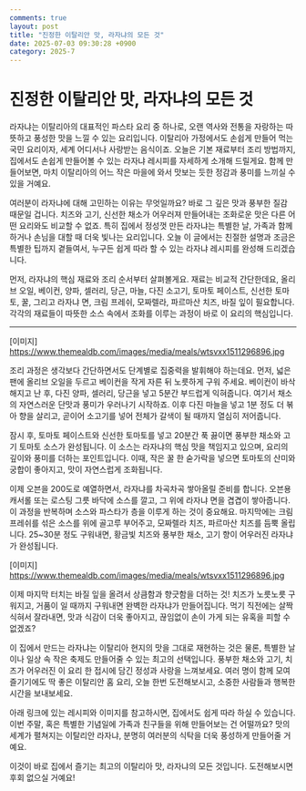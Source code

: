 ```yaml
---
comments: true
layout: post
title: "진정한 이탈리안 맛, 라자냐의 모든 것"
date: 2025-07-03 09:30:28 +0900
category: 2025-7
---
```


# 진정한 이탈리안 맛, 라자냐의 모든 것

라자냐는 이탈리아의 대표적인 파스타 요리 중 하나로, 오랜 역사와 전통을 자랑하는 따뜻하고 풍성한 맛을 느낄 수 있는 요리입니다. 이탈리아 가정에서도 손쉽게 만들어 먹는 국민 요리이자, 세계 어디서나 사랑받는 음식이죠. 오늘은 기본 재료부터 조리 방법까지, 집에서도 손쉽게 만들어볼 수 있는 라자냐 레시피를 자세하게 소개해 드릴게요. 함께 만들어보면, 마치 이탈리아의 어느 작은 마을에 와서 맛보는 듯한 정감과 풍미를 느끼실 수 있을 거예요.

여러분이 라자냐에 대해 고민하는 이유는 무엇일까요? 바로 그 깊은 맛과 풍부한 질감 때문일 겁니다. 치즈와 고기, 신선한 채소가 어우러져 만들어내는 조화로운 맛은 다른 어떤 요리와도 비교할 수 없죠. 특히 집에서 정성껏 만든 라자냐는 특별한 날, 가족과 함께하거나 손님을 대할 때 더욱 빛나는 요리입니다. 오늘 이 글에서는 친절한 설명과 조금은 특별한 팁까지 곁들여서, 누구든 쉽게 따라 할 수 있는 라자냐 레시피를 완성해 드리겠습니다.

먼저, 라자냐의 핵심 재료와 조리 순서부터 살펴볼게요. 재료는 비교적 간단한데요, 올리브 오일, 베이컨, 양파, 셀러리, 당근, 마늘, 다진 소고기, 토마토 페이스트, 신선한 토마토, 꿀, 그리고 라자냐 면, 크림 프레쉬, 모짜렐라, 파르마산 치즈, 바질 잎이 필요합니다. 각각의 재료들이 따뜻한 소스 속에서 조화를 이루는 과정이 바로 이 요리의 핵심입니다.

---

[이미지]  
https://www.themealdb.com/images/media/meals/wtsvxx1511296896.jpg

조리 과정은 생각보다 간단하면서도 단계별로 집중력을 발휘해야 하는데요. 먼저, 넓은 팬에 올리브 오일을 두르고 베이컨을 작게 자른 뒤 노릇하게 구워 주세요. 베이컨이 바삭해지고 난 후, 다진 양파, 셀러리, 당근을 넣고 5분간 부드럽게 익혀줍니다. 여기서 채소의 자연스러운 단맛과 풍미가 우러나기 시작하죠. 이후 다진 마늘을 넣고 1분 정도 더 볶아 향을 살리고, 곧이어 소고기를 넣어 전체가 갈색이 될 때까지 열심히 저어줍니다.

잠시 후, 토마토 페이스트와 신선한 토마토를 넣고 20분간 푹 끓이면 풍부한 채소와 고기 토마토 소스가 완성됩니다. 이 소스는 라자냐의 핵심 맛을 책임지고 있으며, 요리의 깊이와 풍미를 더하는 포인트입니다. 이때, 작은 꿀 한 숟가락을 넣으면 토마토의 산미와 궁합이 좋아지고, 맛이 자연스럽게 조화됩니다.

이제 오븐을 200도로 예열하면서, 라자냐를 차곡차곡 쌓아올릴 준비를 합니다. 오븐용 캐서롤 또는 로스팅 그릇 바닥에 소스를 깔고, 그 위에 라자냐 면을 겹겹이 쌓아줍니다. 이 과정을 반복하며 소스와 파스타가 층을 이루게 하는 것이 중요해요. 마지막에는 크림 프레쉬를 섞은 소스를 위에 골고루 부어주고, 모짜렐라 치즈, 파르마산 치즈를 듬뿍 올립니다. 25~30분 정도 구워내면, 황금빛 치즈와 풍부한 채소, 고기 향이 어우러진 라자냐가 완성됩니다.

[이미지]  
https://www.themealdb.com/images/media/meals/wtsvxx1511296896.jpg

이제 마지막 터치는 바질 잎을 올려서 상큼함과 향긋함을 더하는 것! 치즈가 노릇노릇 구워지고, 거품이 일 때까지 구워내면 완벽한 라자냐가 만들어집니다. 먹기 직전에는 살짝 식혀서 잘라내면, 맛과 식감이 더욱 좋아지고, 끊임없이 손이 가게 되는 유혹을 피할 수 없겠죠?

이 집에서 만드는 라자냐는 이탈리아 현지의 맛을 그대로 재현하는 것은 물론, 특별한 날이나 일상 속 작은 축제도 만들어줄 수 있는 최고의 선택입니다. 풍부한 채소와 고기, 치즈가 어우러진 이 요리 한 접시에 담긴 정성과 사랑을 느껴보세요. 여러 명이 함께 모여 즐기기에도 딱 좋은 이탈리안 홈 요리, 오늘 한번 도전해보시고, 소중한 사람들과 행복한 시간을 보내보세요.

아래 링크에 있는 레시피와 이미지를 참고하시면, 집에서도 쉽게 따라 하실 수 있습니다. 이번 주말, 혹은 특별한 기념일에 가족과 친구들을 위해 만들어보는 건 어떨까요? 맛의 세계가 펼쳐지는 이탈리안 라자냐, 분명히 여러분의 식탁을 더욱 풍성하게 만들어줄 거예요.  

이것이 바로 집에서 즐기는 최고의 이탈리아 맛, 라자냐의 모든 것입니다. 도전해보시면 후회 없으실 거예요!